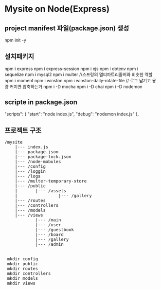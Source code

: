 # Mysite on Node(Express)

## project manifest 파일(package.json) 생성
npm init -y

## 설치패키지
npm i express
npm i express-session
npm i ejs
npm i dotenv
npm i sequelize
npm i mysql2
npm i multer //스프링의 멀티파트리졸버와 비슷한 역할
npm i moment
npm i winston
npm i winston-daily-rotate-file // 로그 남기고 용량 커지면 압축하는거
npm i -D mocha
npm i -D chai
npm i -D nodemon

## scripte in package.json

"scripts": {
    "start": "node index.js",
    "debug": "nodemon index.js"
},

## 프로젝트 구조
<pre>
/mysite
    |--- index.js
    |--- package.json
    |--- package-lock.json
    |--- /node-mobules
    |--- /config
    |--- /loggin
    |--- /logs
    |--- /multer-temporary-store
    |--- /public
    |       |--- /assets
    |                |--- /gallery
    |--- /routes
    |--- /controllers
    |--- /models
    |--- /views
            |--- /main
            |--- /user
            |--- /guestbook
            |--- /board
            |--- /gallery
            |--- /admin


 mkdir config
 mkdir public
 mkdir routes
 mkdir controllers
 mkdir models
 mkdir views